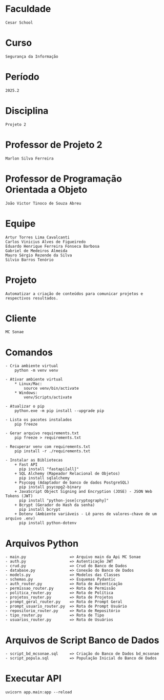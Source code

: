 # Faculdade 
    Cesar School

# Curso
    Segurança da Informação

# Período
    2025.2

# Disciplina
    Projeto 2

# Professor de Projeto 2
    Marlon Silva Ferreira

# Professor de Programação Orientada a Objeto
    João Victor Tinoco de Souza Abreu

# Equipe
    Artur Torres Lima Cavalcanti
    Carlos Vinicius Alves de Figueiredo
    Eduardo Henrique Ferreira Fonseca Barbosa
    Gabriel de Medeiros Almeida
    Mauro Sérgio Rezende da Silva
    Silvio Barros Tenório

# Projeto
    Automatizar a criação de conteúdos para comunicar projetos e respectivos resultados.

# Cliente
    MC Sonae

# Comandos
    - Cria ambiente virtual
        python -m venv venv

    - Ativar ambiente virtual
        * Linux/Mac:
            source venv/bin/activate
        * Windows:
            venv/Scripts/activate

    - Atualizar o pip
        python.exe -m pip install --upgrade pip

    - Lista os pacotes instalados
        pip freeze

    - Gerar arquivo requirements.txt
        pip freeze > requirements.txt

    - Recuperar venv com requirements.txt
        pip install -r ./requirements.txt

    - Instalar as Bibliotecas
        + Fast API
          pip install "fastapi[all]"
        + SQL Alchemy (Mapeador Relacional de Objetos)
          pip install sqlalchemy
        + Psycopg (Adaptador de banco de dados PostgreSQL)  
          pip install psycopg2-binary
        + JavaScript Object Signing and Encryption (JOSE) - JSON Web Tokens (JWT)
          pip install "python-jose[cryptography]"
        + Bcrypt (Gerador do Hash da senha)
          pip install bcrypt
        + Dotenv (Ambiente variáveis - Lê pares de valores-chave de um arquivo .env)
          pip install python-dotenv
            
# Arquivos Python
    - main.py                   => Arquivo main da Api MC Sonae 
    - auth.py                   => Autenticação JWT
    - crud.py                   => Crud do Banco de Dados
    - database.py               => Conexão do Banco de Dados
    - models.py                 => Modelos das Classes
    - schemas.py                => Esquemas Pydantic
    - auth_router.py            => Rota de Autenticação
    - permissao_router.py       => Rota de Permissão
    - politica_router.py        => Rota de Política
    - projetos_router.py        => Rota de Projetos
    - prompt_geral_router.py    => Rota de Prompt Geral
    - prompt_usuario_router.py  => Rota de Prompt Usuário
    - repositorio_router.py     => Rota de Repositório
    - tipo_router.py            => Rota de Tipo
    - usuarios_router.py        => Rota de Usuários

# Arquivos de Script Banco de Dados
    - script_bd_mcsonae.sql     => Criação do Banco de Dados bd_mcsonae
    - script_popula.sql         => População Inicial do Banco de Dados

# Executar API
    uvicorn app.main:app --reload
